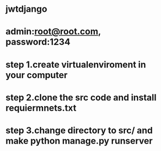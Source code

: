 # jwtdjango
# admin:root@root.com, password:1234
# step 1.create virtualenviroment in your computer
# step 2.clone the src code and install requiermnets.txt
# step 3.change directory to src/ and make python manage.py runserver
